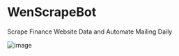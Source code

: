 # WenScrapeBot
Scrape Finance Website Data and Automate Mailing Daily

![image](https://user-images.githubusercontent.com/69468518/143777231-b3651662-b4e1-453b-b899-8f013b5529ca.png)
